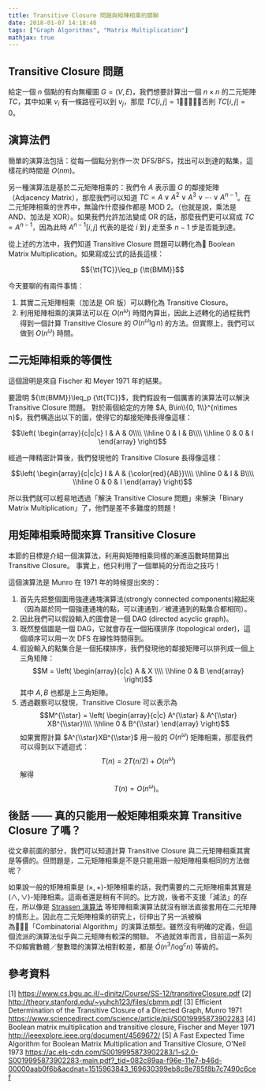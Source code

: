 ```yaml
---
title: Transitive Closure 問題與矩陣相乘的關聯
date: 2018-01-07 14:18:40
tags: ["Graph Algorithms", "Matrix Multiplication"]
mathjax: true
---
```


## Transitive Closure 問題

給定一個 $n$ 個點的有向無權圖 $G=(V, E)$，我們想要計算出一個 $n\times n$ 的二元矩陣 $TC$，其中如果 $v_i$ 有一條路徑可以到 $v_j$，那麼 $TC[i, j] = 1$，否則 $TC[i, j] = 0$。

## 演算法們

簡單的演算法包括：從每一個點分別作一次 DFS/BFS，找出可以到達的點集，這樣花的時間是 $O(nm)$。

另一種演算法是基於二元矩陣相乘的：我們令 $A$ 表示圖 $G$ 的鄰接矩陣（Adjacency Matrix），那麼我們可以知道 $TC = A \lor A^2 \lor A^3 \lor \cdots \lor A^{n-1}$。在二元矩陣相乘的世界中，無論作什麼操作都是 MOD 2。（也就是說，乘法是 AND、加法是 XOR）。如果我們允許加法變成 OR 的話，那麼我們更可以寫成 $TC = A^{n-1}$，因為此時 $A^{n-1}[i, j]$ 代表的是從 $i$ 到 $j$ 走至多 $n-1$ 步是否能到達。

從上述的方法中，我們知道 Transitive Closure 問題可以轉化為 Boolean Matrix Multiplication。如果寫成公式的話長這樣：

$${\tt{TC}}\leq_p {\tt{BMM}}$$

今天要聊的有兩件事情：
1. 其實二元矩陣相乘（加法是 OR 版）可以轉化為 Transitive Closure。
2. 利用矩陣相乘的演算法可以在 $O(n^\omega)$ 時間內算出，因此上述轉化的過程我們得到一個計算 Transitive Closure 的 $O(n^\omega \lg n)$ 的方法。但實際上，我們可以做到 $O(n^\omega)$ 時間。

## 二元矩陣相乘的等價性

這個證明是來自 Fischer 和 Meyer 1971 年的結果。

要證明 ${\tt{BMM}}\leq_p {\tt{TC}}$，我們假設有一個厲害的演算法可以解決 Transitive Closure 問題。
對於兩個給定的方陣 $A, B\in\\{0, 1\\}^{n\times n}$，我們構造出以下的圖，使得它的鄰接矩陣長得像這樣：

$$\left(
    \begin{array}{c|c|c}
    I & A & 0\\\\
    \\hline
    0 & I & B\\\\
    \\hline
    0 & 0 & I
\end{array}
\right)$$

經過一陣精密計算後，我們發現他的 Transitive Closure 長得像這樣：

$$\left(
    \begin{array}{c|c|c}
    I & A & {\color{red}{AB}}\\\\
    \\hline
    0 & I & B\\\\
    \\hline
    0 & 0 & I
\end{array}
\right)$$

所以我們就可以輕易地透過「解決 Transitive Closure 問題」來解決「Binary Matrix Multiplication」了，他們是差不多難度的問題！

## 用矩陣相乘時間來算 Transitive Closure

本節的目標是介紹一個演算法，利用與矩陣相乘同樣的漸進函數時間算出 Transitive Closure。
事實上，他只利用了一個單純的分而治之技巧！

這個演算法是 Munro 在 1971 年的時候提出來的：
1. 首先先把整個圖用強連通塊演算法(strongly connected components)縮起來（因為屬於同一個強連通塊的點，可以連通到／被連通到的點集合都相同）。
2. 因此我們可以假設輸入的圖會是一個 DAG (directed acyclic graph)。
3. 既然整個圖是一個 DAG，它就會存在一個拓樸排序 (topological order)，這個順序可以用一次 DFS 在線性時間得到。
4. 假設輸入的點集合是一個拓樸排序，我們發現他的鄰接矩陣可以排列成一個上三角矩陣：
$$M = \left(
\begin{array}{c|c}
A & X \\\\
\\hline
0 & B
\end{array}
\right)$$
其中 $A, B$ 也都是上三角矩陣。
5. 透過觀察可以發現，Transitive Closure 可以表示為
$$M^{\\star} = \left(
\begin{array}{c|c}
A^{\\star} & A^{\\star} XB^{\\star}\\\\
\\hline
0 & B^{\\star}
\end{array}
\right)$$
如果實際計算 $A^{\\star}XB^{\\star}$ 用一般的 $O(n^\omega)$ 矩陣相乘，那麼我們可以得到以下遞迴式：
$$ T(n) = 2T(n/2) + O(n^\omega)$$
解得
$$T(n) = O(n^\omega)。$$



## 後話 —— 真的只能用一般矩陣相乘來算 Transitive Closure 了嗎？

從文章前面的部分，我們可以知道計算 Transitive Closure 與二元矩陣相乘其實是等價的。但問題是，二元矩陣相乘是不是只能用跟一般矩陣相乘相同的方法做呢？

如果說一般的矩陣相乘是 $(\times, +)$-矩陣相乘的話，我們需要的二元矩陣相乘其實是 $(\land, \lor)$-矩陣相乘。這兩者還是稍有不同的。比方說，後者不支援「減法」的存在，所以像是 [Strassen 演算法](https://en.wikipedia.org/wiki/Strassen_algorithm) 等矩陣相乘演算法就沒有辦法直接套用在二元矩陣的情形上。因此在二元矩陣相乘的研究上，衍伸出了另一派被稱為「Combinatorial Algorithm」的演算法類型。雖然沒有明確的定義，但這個流派的演算法似乎與二元矩陣有較深的關聯。
不過就效率而言，目前這一系列不仰賴實數體／整數環的演算法相對較差，都是 $\tilde{O}(n^3/\log^cn)$ 等級的。

## 參考資料

[1] https://www.cs.bgu.ac.il/~dinitz/Course/SS-12/transitiveClosure.pdf
[2] http://theory.stanford.edu/~yuhch123/files/cbmm.pdf
[3] Efficient Determination of the Transitive Closure of a Directed Graph, Munro 1971 https://www.sciencedirect.com/science/article/pii/S0019995873902283 
[4] Boolean matrix multiplication and transitive closure, Fischer and Meyer 1971 http://ieeexplore.ieee.org/document/4569672/
[5] A Fast Expected Time Algorithm for Boolean Matrix Multiplication and Transitive Closure, O'Neil 1973 https://ac.els-cdn.com/S0019995873902283/1-s2.0-S0019995873902283-main.pdf?_tid=082c89aa-f96e-11e7-b46d-00000aab0f6b&acdnat=1515963843_169630399eb8c8e785f8b7c7490c6cef 